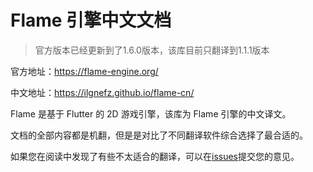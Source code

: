 # Flame 引擎中文文档

> 官方版本已经更新到了1.6.0版本，该库目前只翻译到1.1.1版本

官方地址：https://flame-engine.org/

中文地址：https://ilgnefz.github.io/flame-cn/

Flame 是基于 Flutter 的 2D 游戏引擎，该库为 Flame 引擎的中文译文。

文档的全部内容都是机翻，但是是对比了不同翻译软件综合选择了最合适的。

如果您在阅读中发现了有些不太适合的翻译，可以在[issues](https://github.com/ilgnefz/flame-cn/issues)提交您的意见。
